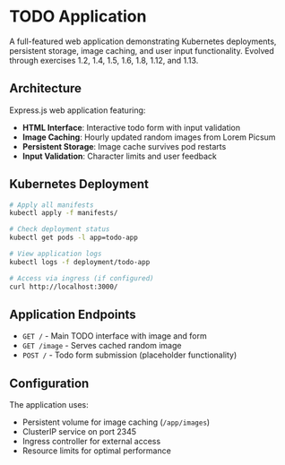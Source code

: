 # TODO Application

A full-featured web application demonstrating Kubernetes deployments, persistent storage, image caching, and user input functionality. Evolved through exercises 1.2, 1.4, 1.5, 1.6, 1.8, 1.12, and 1.13.

## Architecture

Express.js web application featuring:

- **HTML Interface**: Interactive todo form with input validation
- **Image Caching**: Hourly updated random images from Lorem Picsum 
- **Persistent Storage**: Image cache survives pod restarts
- **Input Validation**: Character limits and user feedback

## Kubernetes Deployment

```bash
# Apply all manifests
kubectl apply -f manifests/

# Check deployment status
kubectl get pods -l app=todo-app

# View application logs
kubectl logs -f deployment/todo-app

# Access via ingress (if configured)
curl http://localhost:3000/
```

## Application Endpoints

- `GET /` - Main TODO interface with image and form
- `GET /image` - Serves cached random image
- `POST /` - Todo form submission (placeholder functionality)

## Configuration

The application uses:

- Persistent volume for image caching (`/app/images`)
- ClusterIP service on port 2345
- Ingress controller for external access  
- Resource limits for optimal performance
